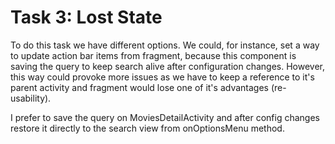 # Task 3: Lost State

To do this task we have different options. We could, for instance, set a way to update action bar items from fragment, because this component is saving the query to keep search alive after configuration changes. However, this way could provoke more issues as we have to keep a reference to it's parent activity and fragment would lose one of it's advantages (re-usability).

I prefer to save the query on MoviesDetailActivity and after config changes restore it directly to the search view from onOptionsMenu method. 
